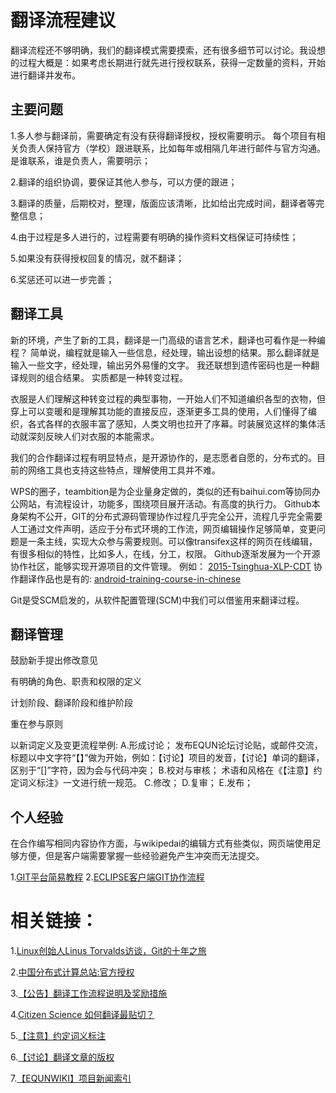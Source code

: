 翻译流程建议
======

翻译流程还不够明确，我们的翻译模式需要摸索，还有很多细节可以讨论。我设想的过程大概是：如果考虑长期进行就先进行授权联系，获得一定数量的资料，开始进行翻译并发布。

主要问题
------

1.多人参与翻译前，需要确定有没有获得翻译授权，授权需要明示。
每个项目有相关负责人保持官方（学校）跟进联系，比如每年或相隔几年进行邮件与官方沟通。是谁联系，谁是负责人，需要明示；

2.翻译的组织协调，要保证其他人参与，可以方便的跟进；

3.翻译的质量，后期校对，整理，版面应该清晰，比如给出完成时间，翻译者等完整信息；

4.由于过程是多人进行的，过程需要有明确的操作资料文档保证可持续性；

5.如果没有获得授权回复的情况，就不翻译；

6.奖惩还可以进一步完善；

翻译工具
------

新的环境，产生了新的工具，翻译是一门高级的语言艺术，翻译也可看作是一种编程？
简单说，编程就是输入一些信息，经处理，输出设想的结果。那么翻译就是输入一些文字，经处理，输出另外易懂的文字。
我还联想到遗传密码也是一种翻译规则的组合结果。
实质都是一种转变过程。

衣服是人们理解这种转变过程的典型事物，一开始人们不知道编织各型的衣物，但穿上可以变暖和是理解其功能的直接反应，逐渐更多工具的使用，人们懂得了编织，各式各样的衣服丰富了感知，人类文明也拉开了序幕。时装展览这样的集体活动就深刻反映人们对衣服的本能需求。

我们的合作翻译过程有明显特点，是开源协作的，是志愿者自愿的，分布式的。目前的网络工具也支持这些特点，理解使用工具并不难。

WPS的圈子，teambition是为企业量身定做的，类似的还有baihui.com等协同办公网站，有流程设计，功能多，围绕项目展开活动。有高度的执行力。
Github本身架构不公开，GIT的分布式源码管理协作过程几乎完全公开，流程几乎完全需要人工通过文件声明，适应于分布式环境的工作流，网页编辑操作足够简单，变更问题是一条主线，实现大众参与需要规则。可以像transifex这样的网页在线编辑，有很多相似的特性，比如多人，在线，分工，权限。
Github逐渐发展为一个开源协作社区，能够实现开源项目的文件管理。
例如：
[2015-Tsinghua-XLP-CDT](https://github.com/guanjj28/2015-Tsinghua-XLP-CDT)
协作翻译作品也是有的:
[android-training-course-in-chinese](https://github.com/kesenhoo/android-training-course-in-chinese)

Git是受SCM启发的，从软件配置管理(SCM)中我们可以借鉴用来翻译过程。

翻译管理
------

鼓励新手提出修改意见

有明确的角色、职责和权限的定义

计划阶段、翻译阶段和维护阶段

重在参与原则

以新词定义及变更流程举例:
A.形成讨论；
发布EQUN论坛讨论贴，或邮件交流，标题以中文字符“【】”做为开始，例如：【讨论】项目的发音，【讨论】单词的翻译，区别于“[]”字符，因为会与代码冲突；
B.校对与审核；
术语和风格在《【注意】约定词义标注》一文进行统一规范。
C.修改；
D.复审；
E.发布；

个人经验
------
在合作编写相同内容协作方面，与wikipedai的编辑方式有些类似，网页端使用足够方便，但是客户端需要掌握一些经验避免产生冲突而无法提交。

1.[GIT平台简易教程](https://gitcafe.com/volunteerAThome/volunteerAThome/blob/master/src/GIT/GIT平台简易教程.markdown)
2.[ECLIPSE客户端GIT协作流程](https://gitcafe.com/volunteerAThome/volunteerAThome/blob/master/src/GIT/ECLIPSE客户端GIT协作流程.markdown)

相关链接：
======

1.[Linux创始人Linus Torvalds访谈，Git的十年之旅](http://geek.csdn.net/news/detail/30067)

2.[中国分布式计算总站:官方授权](http://www.equn.com/wiki/中国分布式计算总站:官方授权)

3.[【公告】翻译工作流程说明及奖励措施](http://equn.com/forum/thread-36559-1-1.html)

4.[Citizen Science 如何翻译最贴切？](http://equn.com/forum/thread-26124-1-1.html)

5.[【注意】约定词义标注](http://equn.com/forum/thread-36560-1-1.html)

6.[【讨论】翻译文章的版权](http://www.equn.com/forum/thread-20838-1-1.html)

7.[【EQUNWIKI】项目新闻索引](http://equn.com/wiki/项目新闻索引)
